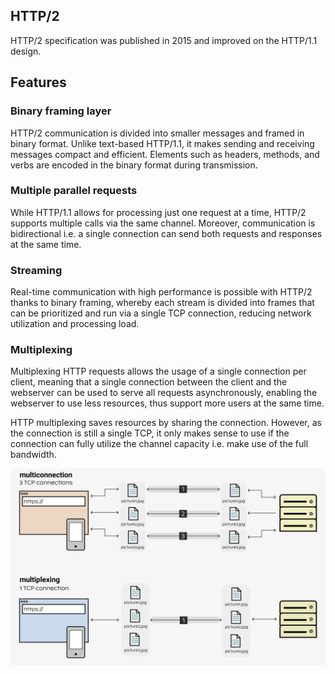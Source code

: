 ## HTTP/2

HTTP/2 specification was published in 2015 and improved on the HTTP/1.1 design.

## Features

### Binary framing layer

HTTP/2 communication is divided into smaller messages and framed in binary format. Unlike text-based HTTP/1.1, it makes sending and receiving messages compact and efficient. Elements such as headers, methods, and verbs are encoded in the binary format during transmission.

### Multiple parallel requests

While HTTP/1.1 allows for processing just one request at a time, HTTP/2 supports multiple calls via the same channel. Moreover, communication is bidirectional i.e. a single connection can send both requests and responses at the same time.

### Streaming

Real-time communication with high performance is possible with HTTP/2 thanks to binary framing, whereby each stream is divided into frames that can be prioritized and run via a single TCP connection, reducing network utilization and processing load.

### Multiplexing

Multiplexing HTTP requests allows the usage of a single connection per client, meaning that a single connection between the client and the webserver can be used to serve all requests asynchronously, enabling the webserver to use less resources, thus support more users at the same time.

HTTP multiplexing saves resources by sharing the connection. However, as the connection is still a single TCP, it only makes sense to use if the connection can fully utilize the channel capacity i.e. make use of the full bandwidth.

<img src="../../assets/multiplexing.png">
